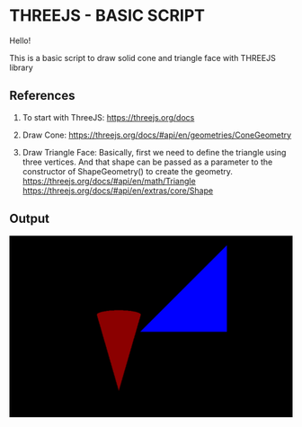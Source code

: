 # THREEJS - BASIC SCRIPT

Hello!

This is a basic script to draw solid cone and triangle face with THREEJS library

## References
1. To start with ThreeJS:
    https://threejs.org/docs

2. Draw Cone: https://threejs.org/docs/#api/en/geometries/ConeGeometry

3. Draw Triangle Face:
Basically, first we need to define the triangle using three vertices. And that shape can be passed as a parameter to the constructor of ShapeGeometry() to create the geometry. 
https://threejs.org/docs/#api/en/math/Triangle
https://threejs.org/docs/#api/en/extras/core/Shape  

## Output
 ![alt text](https://github.com/TheAmandeepSingh/Assignments/blob/main/ThreeJS-Basic-DrawCone/image/ThreeJSConeTriangle.png?raw=true)